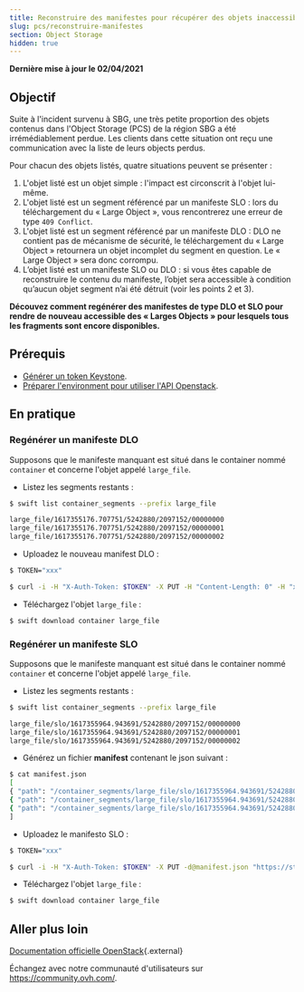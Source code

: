 ```yaml
---
title: Reconstruire des manifestes pour récupérer des objets inaccessibles
slug: pcs/reconstruire-manifestes
section: Object Storage
hidden: true
---
```


**Dernière mise à jour le 02/04/2021**

## Objectif

Suite à l'incident survenu à SBG, une très petite proportion des objets contenus dans l'Object Storage (PCS) de la région SBG a été irrémédiablement perdue. Les clients dans cette situation ont reçu une communication avec la liste de leurs objects perdus.

Pour chacun des objets listés, quatre situations peuvent se présenter :

1. L'objet listé est un objet simple : l'impact est circonscrit à l'objet lui-même.
2. L'objet listé est un segment référencé par un manifeste SLO : lors du téléchargement du « Large Object », vous rencontrerez une erreur de type `409 Conflict`.
3. L'objet listé est un segment référencé par un manifeste DLO : DLO ne contient pas de mécanisme de sécurité, le téléchargement du « Large Object » retournera un objet incomplet du segment en question. Le « Large Object » sera donc corrompu.
4. L’objet listé est un manifeste SLO ou DLO : si vous êtes capable de reconstruire le contenu du manifeste, l’objet sera accessible à condition qu’aucun objet segment n’ai été détruit (voir les points 2 et 3).

**Découvez comment regénérer des manifestes de type DLO et SLO pour rendre de nouveau accessible des « Larges Objects » pour lesquels tous les fragments sont encore disponibles.**

## Prérequis

- [Générer un token Keystone](../../public-cloud/gestion-des-tokens/#etape-2-recuperation-des-variables-token-id-et-endpoint-publicurl).
- [Préparer l'environment pour utiliser l'API Openstack](../../public-cloud/debuter-avec-lapi-swift/).

## En pratique

### Regénérer un manifeste DLO

Supposons que le manifeste manquant est situé dans le container nommé `container` et concerne l'objet appelé `large_file`.

- Listez les segments restants :

```bash
$ swift list container_segments --prefix large_file

large_file/1617355176.707751/5242880/2097152/00000000
large_file/1617355176.707751/5242880/2097152/00000001
large_file/1617355176.707751/5242880/2097152/00000002
```

- Uploadez le nouveau manifest DLO :

```bash
$ TOKEN="xxx"

$ curl -i -H "X-Auth-Token: $TOKEN" -X PUT -H "Content-Length: 0" -H "x-object-manifest: container_segments/large_file/1617355176.707751/5242880/2097152/" https://storage.sbg.pcs.ovh.net:443/v1/AUTH_XXX/container/large_file
```

- Téléchargez l'objet `large_file` :

```bash
$ swift download container large_file
```

### Regénérer un manifeste SLO

Supposons que le manifeste manquant est situé dans le container nommé `container` et concerne l'objet appelé `large_file`.

- Listez les segments restants :

```bash
$ swift list container_segments --prefix large_file

large_file/slo/1617355964.943691/5242880/2097152/00000000
large_file/slo/1617355964.943691/5242880/2097152/00000001
large_file/slo/1617355964.943691/5242880/2097152/00000002
```

- Générez un fichier **manifest** contenant le json suivant :

```bash
$ cat manifest.json
[
{ "path": "/container_segments/large_file/slo/1617355964.943691/5242880/2097152/00000000" },
{ "path": "/container_segments/large_file/slo/1617355964.943691/5242880/2097152/00000001" },
{ "path": "/container_segments/large_file/slo/1617355964.943691/5242880/2097152/00000002" }
]
```

- Uploadez le manifesto SLO :

```bash
$ TOKEN="xxx"

$ curl -i -H "X-Auth-Token: $TOKEN" -X PUT -d@manifest.json "https://storage.sbg.pcs.ovh.net:443/v1/AUTH_XXX/container/large_file?multipart-manifest=put"
```

- Téléchargez l'objet `large_file` :

```bash
$ swift download container large_file
```

## Aller plus loin

[Documentation officielle OpenStack](https://docs.openstack.org/swift/latest/overview_large_objects.html){.external}
 
Échangez avec notre communauté d'utilisateurs sur <https://community.ovh.com/>.
